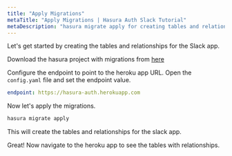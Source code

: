 ```yaml
---
title: "Apply Migrations"
metaTitle: "Apply Migrations | Hasura Auth Slack Tutorial"
metaDescription: "hasura migrate apply for creating tables and relationships"
---
```


Let's get started by creating the tables and relationships for the Slack app.

Download the hasura project with migrations from [here](https://hasura.io/learn/graphql/hasura-auth-slack/slack-backend.zip)

Configure the endpoint to point to the heroku app URL. Open the `config.yaml` file and set the endpoint value.

```yaml
endpoint: https://hasura-auth.herokuapp.com
```

Now let's apply the migrations.

```bash
hasura migrate apply
```

This will create the tables and relationships for the slack app.

Great! Now navigate to the heroku app to see the tables with relationships.